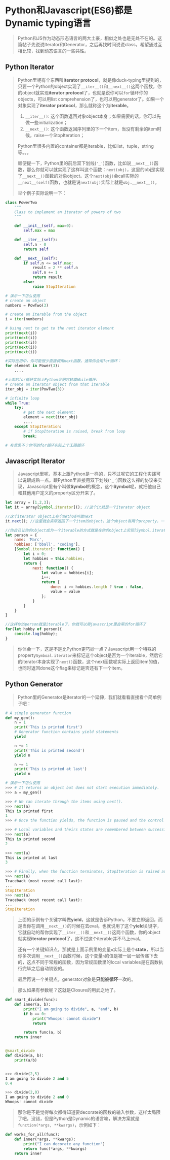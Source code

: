 # Python和Javascript(ES6)都是Dynamic typing语言

> Python和JS作为动态形态语言的两大土豪，相似之处也是无处不在的。这篇帖子先说说Iterator和Generator，之后再找时间说说class，希望通过互相比较，找到动态语言的一些共性。


## Python Iterator
>Python里呢有个东西叫**iterator protocol**，就是像duck-typing里提到的，只要一个Python的object实现了`__iter__()`和`__next__()`这两个函数，你的object就实现**iterator protocol**了，也就是说你可以`for`循环你的objects，可以用list comprehension了，也可以用generator了。如果一个对象实现了**iterator protocol**，那么就称这个为**iterable**。
>1. `__iter__()`: 这个函数返回对象object本身；如果需要的话，你可以先做一些initialization；
>1. `__next__()`: 这个函数返回序列里的下一个item，当没有剩余的item时候，raise一个StopIteration；
>
>Python里很多内置的container都是iterable，比如list，tuple，string等。。。
>
>顺便提一下，Python里的前后双下划线(`'_'`)函数，比如说`__next__()`函数，那么你就可以就实现了这样叫这个函数：`next(obj)`，这里的obj是实现了`__next__()`函数的对象object。这个`next(obj)`会call实际的`__next__(self)`函数，也就是说`next(obj)`实际上就是`obj.__next__()`。
>
> 举个例子实际说明一下：
```python
class PowerTwo
    """
    Class to implement an iterator of powers of two
    """

    def __init__(self, max=0):
        self.max = max

    def __iter__(self):
        self.n - 0
        return self

    def __next__(self):
        if self.n <= self.max:
            result = 2 ** self.n
            self.n += 1
            return result
        else:
            raise StopIteration

# 演示一下怎么使用
# create an object
numbers = PowTwo(3)

# create an iterable from the object
i = iter(numbers)

# Using next to get to the next iterator element
print(next(i))
print(next(i))
print(next(i))
print(next(i))
print(next(i))

#实际应用中，你可能很少直接调用next函数，通常你会用for循环：
for element in Power(3):
    ....

#上面的for循环实际上Python会把它转成While循环:
# create an iterator object from that iterable
iter_obj = iter(PowTwo(3))

# infinite loop
while True:
    try:
        # get the next element:
        element = next(iter_obj)
        ....
    except StopIteration:
        # if StopIteration is raised, break from loop
        break;

# 有意思不？你写的for循环实际上个无限循环

```

## Javascript Iterator
>Javascript里呢，基本上跟Python是一样的，只不过呢它的工程化实践可以说跟成熟一点。跟Python里直接用双下划线(`'_'`)函数这么裸的协议来实现，Javascript里有个叫做**Symbol**的概念，这个**Symbol**呢，就把他自己和其他用户定义的property区分开来了。
>
```js
let array = [1,2,3];
let it = array[Symbol.iterator](); //这个it就是一个Iterator object

//这个iterator object上有个method叫做next
it.next(); //这里就会实际返回下一个item的object，这个object有两个property，一个叫做done：表示iterator还有没有下一个item；另一个叫做value：就是原来iterable中的value

//你自己让你的object成为一个iterable的方式就是在你的object上实现[Symbol.iterator]这个特殊的property，值是第一个函数，而且这个函数里要实现一个带next()函数的对象object：
let person = {
    name: 'Marc',
    hobbies: ['bball', 'coding'],
    [Symbol.iterator]: function() {
        let i = 0;
        let hobbies = this.hobbies;
        return {
            next: function() {
                let value = hobbies[i];
                i++;
                return {
                    done: i >= hobbies.length ? true : false,
                    value = value
                };
            }
        }      
    }
}

//这样你的person就是iterable了，你就可以用javascript里自带的for循环了
for(let hobby of person){
    console.log(hobby);
}

```
> 你体会一下，这是不是比Python更巧妙一点？Javascript用一个特殊的property`Symboal.iterator`来标记这个object是否为一个iterable，然后它的iterator本身实现了`next()`函数，这个next函数呢实际上返回item的值，也同时返回done这个flag来标记是否还有下一个item。

## Python Generator
>Python里的Generator是iterator的一个延伸，我们就看看直接看个简单例子吧：
```python
# A simple generator function
def my_gen():
    n = 1
    print('This is printed first')
    # Generator function contains yield statements
    yield

    n += 1
    print('This is printed second')
    yield n

    n += 1
    print('This is printed at last')
    yield n

# 演示一下怎么使用
>>> # It returns an object but does not start execution immediately.
>>> a = my_gen()

>>> # We can iterate through the items using next().
>>> next(a)
This is printed first
1
>>> # Once the function yields, the function is paused and the control is transferred to the caller.

>>> # Local variables and theirs states are remembered between successive calls.
>>> next(a)
This is printed second
2

>>> next(a)
This is printed at last
3

>>> # Finally, when the function terminates, StopIteration is raised automatically on further calls.
>>> next(a)
Traceback (most recent call last):
...
StopIteration
>>> next(a)
Traceback (most recent call last):
...
StopIteration

```
>上面的示例有个关键字叫做**yield**，这就是告诉Python，不要立即返回，而是当你在调用`__next__()`的时候在去eval。也就说用了这个**yield**关键字，它就自动的帮你实现了`__iter__()`和`__next__()`这两个函数，你的object就实现**iterator protocol**了，这不过这个iterable并不马上eval。
>
> 还有一个关键知识点，那就是上面示例里的变量`n`实际上是个**state**，所以当你多次调用`__next__()`函数时候，这个变量`n`的值是被一层一层传递下去的，这点不同于常规的函数，因为常规函数里的local variables是在函数执行完毕之后自动销毁的。
>
> 最后再说一个关键点，generator对象是**只能被循环一次**的。

>那么如果有参数呢？这就是Closure的用武之地了。
```python
def smart_divide(func):
    def inner(a, b):
        print("I am going to divide", a, "and", b)
        if b == 0:
            print("Whoops! cannot divide")
            return

        return func(a, b)
    return inner


@smart_divide
def divide(a, b):
    print(a/b)


>>> divide(2,5)
I am going to divide 2 and 5
0.4

>>> divide(2,0)
I am going to divide 2 and 0
Whoops! cannot divide
```
> 那你是不是觉得每次都得知道要decorate的函数的输入参数，这样太局限了吧，没错，但是Python是Dynamic的语言嘛，解决方案就是`function(*args, **kwargs)`，示例如下：
```python
def works_for_all(func):
    def inner(*args, **kwargs):
        print("I can decorate any function")
        return func(*args, **kwargs)
    return inner
```
>
